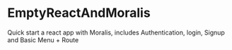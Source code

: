 # EmptyReactAndMoralis
Quick start a react app with Moralis, includes Authentication, login, Signup and Basic Menu + Route
